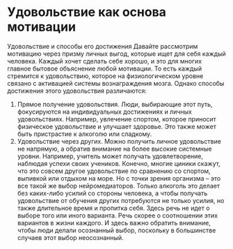 # Удовольствие как основа мотивации

Удовольствие и способы его достижения
Давайте рассмотрим мотивацию через призму личных выгод, которые ищет для себя каждый человека. Каждый хочет сделать себе хорошо, и это для многих главное бытовое объяснение любой мотивации. То есть каждый стремится к удовольствию, которое на физиологическом уровне связано с активацией системы вознаграждения мозга. Однако способы достижения этого удовольствия различаются:
1. Прямое получение удовольствия. Люди, выбирающие этот путь, фокусируются на индивидуальных достижениях и личных удовольствиях. Например, увлечение спортом, которое приносит физическое удовольствие и улучшает здоровье. Это также может быть пристрастие к алкоголю или сладкому. 
2. Удовольствие через других. Можно получить личное удовольствие не напрямую, а обратив внимание на более высокие системные уровни. Например, учитель может получать удовлетворение, наблюдая успехи своих учеников. Конечно, многие циники скажут, что это совсем другое удовольствие по сравнению со спортом, выпивкой или отдыхом на море. Но с точки зрения организма – это все такой же выбор нейромедиаторов. Только алкоголь это делает без каких-либо усилий со стороны человека, а чтобы получать удовольствие от обучения других потребуются не только усилия, но также длительное время и пропитка себя. 
Здесь речь не идет о выборе того или иного варианта. Речь скорее о соотношении этих вариантов в жизни каждого. И здесь важно обратить внимание, чтобы люди делали осознанный выбор, поскольку в большинстве случаев этот выбор неосознанный.
